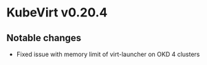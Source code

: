 KubeVirt v0.20.4
================

Notable changes
---------------

- Fixed issue with memory limit of virt-launcher on OKD 4 clusters
